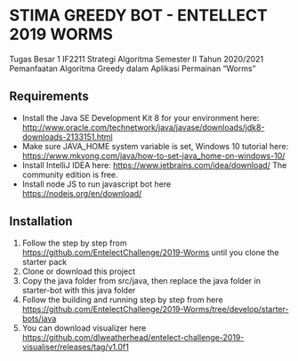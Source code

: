 # STIMA GREEDY BOT - ENTELLECT 2019 WORMS
Tugas Besar 1 IF2211 Strategi Algoritma Semester II Tahun 2020/2021 Pemanfaatan Algoritma Greedy dalam Aplikasi Permainan “Worms”

## Requirements
- Install the Java SE Development Kit 8 for your environment here: http://www.oracle.com/technetwork/java/javase/downloads/jdk8-downloads-2133151.html
- Make sure JAVA_HOME system variable is set, Windows 10 tutorial here: https://www.mkyong.com/java/how-to-set-java_home-on-windows-10/
- Install IntelliJ IDEA here: https://www.jetbrains.com/idea/download/ The community edition is free.
- Install node JS to run javascript bot here https://nodejs.org/en/download/

## Installation
1. Follow the step by step from https://github.com/EntelectChallenge/2019-Worms until you clone the starter pack 
2. Clone or download this project
3. Copy the java folder from src/java, then replace the java folder in starter-bot with this java folder
4. Follow the building and running step by step from here https://github.com/EntelectChallenge/2019-Worms/tree/develop/starter-bots/java
5. You can download visualizer here https://github.com/dlweatherhead/entelect-challenge-2019-visualiser/releases/tag/v1.0f1


